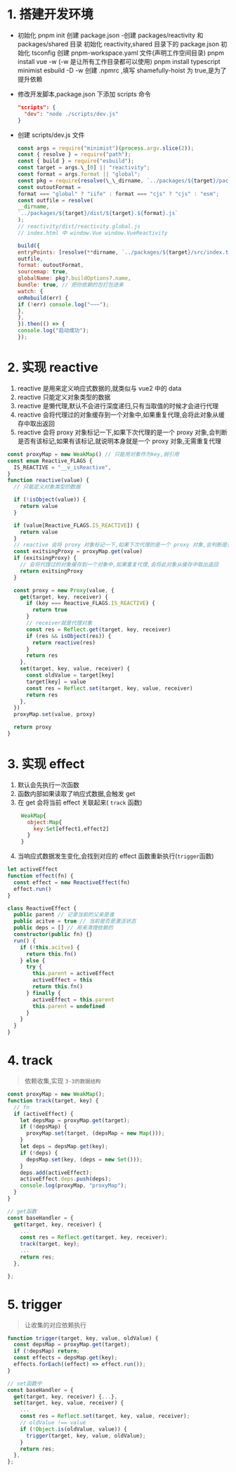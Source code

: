 # 1. 搭建开发环境

- 初始化
  pnpm init 创建 package.json -创建 packages/reactivity 和 packages/shared 目录
  初始化 reactivity,shared 目录下的 package.json
  初始化 tsconfig
  创建 pnpm-workspace.yaml 文件(声明工作空间目录)
  pnpm install vue -w (-w 是让所有工作目录都可以使用)
  pnpm install typescript minimist esbuild -D -w
  创建 .npmrc ,填写 shamefully-hoist 为 true,是为了提升依赖

- 修改开发脚本,package.json 下添加 scripts 命令
  ```json
  "scripts": {
    "dev": "node ./scripts/dev.js"
  }
  ```
- 创建 scripts/dev.js 文件

  ```javascript
  const args = require("minimist")(process.argv.slice(2));
  const { resolve } = require("path");
  const { build } = require("esbuild");
  const target = args.\_[0] || "reactivity";
  const format = args.format || "global";
  const pkg = require(resolve(\_\_dirname, `../packages/${target}/package.json`));
  const outoutFormat =
  format === "global" ? "iife" : format === "cjs" ? "cjs" : "esm";
  const outfile = resolve(
  __dirname,
  `../packages/${target}/dist/${target}.${format}.js`
  );
  // reactivity/dist/reactivity.global.js
  // index.html 中 window.Vue window.VueReactivity

  build({
  entryPoints: [resolve(**dirname, `../packages/${target}/src/index.ts`)],
  outfile,
  format: outoutFormat,
  sourcemap: true,
  globalName: pkg?.buildOptions?.name,
  bundle: true, // 把你依赖的包打包进来
  watch: {
  onRebuild(err) {
  if (!err) console.log("~~~");
  },
  },
  }).then(() => {
  console.log("启动成功");
  });
  ```

# 2. 实现 reactive

1.  reactive 是用来定义响应式数据的,就类似与 vue2 中的 data
2.  reactive 只能定义对象类型的数据
3.  reactive 是懒代理,默认不会进行深度递归,只有当取值的时候才会进行代理
4.  reactive 会将代理过的对象缓存到一个对象中,如果重复代理,会将此对象从缓存中取出返回
5.  reactive 会将 proxy 对象标记一下,如果下次代理的是一个 proxy 对象,会判断是否有该标记,如果有该标记,就说明本身就是一个 proxy 对象,无需重复代理

```typescript
const proxyMap = new WeakMap() // 只能用对象作为key,弱引用
const enum Reactive_FLAGS {
  IS_REACTIVE = "__v_isReactive",
}
function reactive(value) {
  // 只能定义对象类型的数据

  if (!isObject(value)) {
    return value
  }

  if (value[Reactive_FLAGS.IS_REACTIVE]) {
    return value
  }
  // reactive 会将 proxy 对象标记一下,如果下次代理的是一个 proxy 对象,会判断是否有该标记,如果有该标记,就说明本身就是一个 proxy 对象,无需重复代理
  const exitsingProxy = proxyMap.get(value)
  if (exitsingProxy) {
    // 会将代理过的对象缓存到一个对象中,如果重复代理,会将此对象从缓存中取出返回
    return exitsingProxy
  }

  const proxy = new Proxy(value, {
    get(target, key, receiver) {
      if (key === Reactive_FLAGS.IS_REACTIVE) {
        return true
      }
      // receiver就是代理对象
      const res = Reflect.get(target, key, receiver)
      if (res && isObject(res)) {
        return reactive(res)
      }
      return res
    },
    set(target, key, value, receiver) {
      const oldValue = target[key]
      target[key] = value
      const res = Reflect.set(target, key, value, receiver)
      return res
    },
  })
  proxyMap.set(value, proxy)

  return proxy
}
```

# 3. 实现 effect

1. 默认会先执行一次函数
2. 函数内部如果读取了响应式数据,会触发 get
3. 在 get 会将当前 effect 关联起来( `track` 函数)
   ```javascript
    WeakMap{
      object:Map{
        key:Set[effect1,effect2]
      }
    }
   ```
4. 当响应式数据发生变化,会找到对应的 effect 函数重新执行(`trigger`函数)

```typescript
let activeEffect
function effect(fn) {
  const effect = new ReactiveEffect(fn)
  effect.run()
}

class ReactiveEffect {
  public parent // 记录当前的父亲是谁
  public acitve = true // 当前是否是激活状态
  public deps = [] // 用来清理依赖的
  constructor(public fn) {}
  run() {
    if (!this.acitve) {
      return this.fn()
    } else {
      try {
        this.parent = activeEffect
        activeEffect = this
        return this.fn()
      } finally {
        activeEffect = this.parent
        this.parent = undefined
      }
    }
  }
}
```

# 4. track

> 依赖收集,实现 `3-3的数据结构`

```typescript
const proxyMap = new WeakMap();
function track(target, key) {
  // fn
  if (activeEffect) {
    let depsMap = proxyMap.get(target);
    if (!depsMap) {
      proxyMap.set(target, (depsMap = new Map()));
    }
    let deps = depsMap.get(key);
    if (!deps) {
      depsMap.set(key, (deps = new Set()));
    }
    deps.add(activeEffect);
    activeEffect.deps.push(deps);
    console.log(proxyMap, "proxyMap");
  }
}

// get函数
const baseHandler = {
  get(target, key, receiver) {
    ...
    const res = Reflect.get(target, key, receiver);
    track(target, key);
    ...
    return res;
  },

};
```

# 5. trigger

> 让收集的对应依赖执行

```typescript
function trigger(target, key, value, oldValue) {
  const depsMap = proxyMap.get(target);
  if (!depsMap) return;
  const effects = depsMap.get(key);
  effects.forEach((effect) => effect.run());
}

// set函数中
const baseHandler = {
  get(target, key, receiver) {...},
  set(target, key, value, receiver) {
    ...
    const res = Reflect.set(target, key, value, receiver);
    // oldValue !== value
    if (!Object.is(oldValue, value)) {
      trigger(target, key, value, oldValue);
    }
    return res;
  },
};
```
